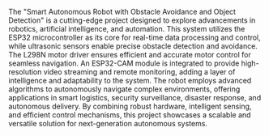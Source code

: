 The "Smart Autonomous Robot with Obstacle Avoidance and Object Detection" is a cutting-edge project designed to explore advancements in robotics, artificial intelligence, and automation. This system utilizes the ESP32 microcontroller as its core for real-time data processing and control, while ultrasonic sensors enable precise obstacle detection and avoidance. The L298N motor driver ensures efficient and accurate motor control for seamless navigation. An ESP32-CAM module is integrated to provide high-resolution video streaming and remote monitoring, adding a layer of intelligence and adaptability to the system. The robot employs advanced algorithms to autonomously navigate complex environments, offering applications in smart logistics, security surveillance, disaster response, and autonomous delivery. By combining robust hardware, intelligent sensing, and efficient control mechanisms, this project showcases a scalable and versatile solution for next-generation autonomous systems.
 
